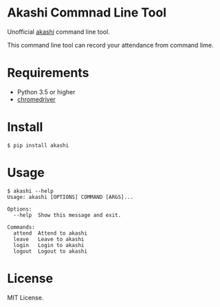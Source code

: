 # Akashi Commnad Line Tool

Unofficial [akashi](https://ak4.jp/) command line tool. 

This command line tool can record your attendance from command lime.

# Requirements

- Python 3.5 or higher
- [chromedriver](http://chromedriver.chromium.org)

# Install

```shell
$ pip install akashi
```

# Usage

```
$ akashi --help
Usage: akashi [OPTIONS] COMMAND [ARGS]...

Options:
  --help  Show this message and exit.

Commands:
  attend  Attend to akashi
  leave   Leave to akashi
  login   Login to akashi
  logout  Logout to akashi
```

# License

MIT License.

